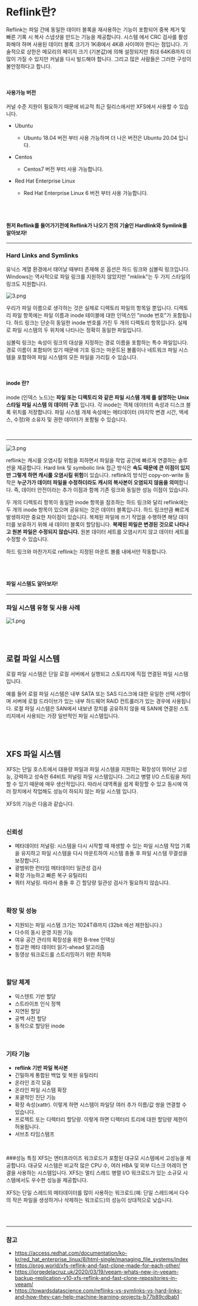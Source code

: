 # Reflink란?

Reflink는 파일 간에 동일한 데이터 블록을 재사용하는 기능이 포함되어 중복 제거 및 빠른 기록 시 복사 스냅샷을 만드는 기능을 제공합니다. 시스템
에서 CRC 검사를 활성화해야 하며 사용된 데이터 블록 크기가 1KiB에서 4KiB 사이여야 한다는 점입니다. 기술적으로 상한은 메모리의 페이지 크기
(기본값)에 의해 설정되지만 최대 64KiB까지 더 많이 가질 수 있지만 커널을 다시 빌드해야 합니다. 그리고 많은 사람들은 그러한 구성이 불안정하다고 합니다. 

<br>

#### 사용가능 버전
커널 수준 지원이 필요하기 때문에 비교적 최근 릴리스에서만 XFS에서 사용할 수 있습니다.

- Ubuntu
    - Ubuntu 18.04 버전 부터 사용 가능하며 더 나은 버전은 Ubuntu 20.04 입니다.

- Centos
    - Centos7 버전 부터 사용 가능합니다.

- Red Hat Enterprise Linux
    - Red Hat Enterprise Linux 6 버전 부터 사용 가능합니다.

<br>
<br>

#### 뭔저 Reflink를 들어가기전에 Reflink가 나오기 전의 기술인 Hardlink와 Symlink를 알아보자!

---

### Hard Links and Symlinks
유닉스 계열 환경에서 태어날 때부터 존재해 온 옵션은 하드 링크와 심볼릭 링크입니다. Windows는 역사적으로 파일 링크를 지원하지 않았지만 
"mklink"는 두 가지 스타일의 링크도 지원합니다.

![3.png](1_Xfs_Reflinks.assets/5.png)

우리가 파일 이름으로 생각하는 것은 실제로 디렉토리 파일의 항목일 뿐입니다. 디렉토리 파일 항목에는 파일 이름과 inode 테이블에 대한
인덱스인 "inode 번호"가 포함됩니다. 하드 링크는 단순히 동일한 inode 번호를 가진 두 개의 디렉토리 항목입니다. 실제로 파일 시스템의 두 위치에 
나타나는 정확히 동일한 파일입니다.

심볼릭 링크는 속성이 링크의 대상을 지정하는 경로 이름을 포함하는 특수 파일입니다. 경로 이름이 포함되어 있기 때문에 기호 링크는 마운트된 
볼륨이나 네트워크 파일 시스템을 포함하여 파일 시스템의 모든 파일을 가리킬 수 있습니다.

<br>

#### inode 란?
inode (인덱스 노드)는 **파일 또는 디렉토리 와 같은 파일 시스템 개체 를 설명하는 Unix 스타일 파일 시스템 의 데이터 구조** 입니다. 각 inode는
객체 데이터의 속성과 디스크 블록 위치를 저장합니다. 파일 시스템 개체 속성에는 메타데이터 (마지막 변경 시간, 액세스, 수정)와 소유자 및 권한
데이터가 포함될 수 있습니다.

<br>

---

![3.png](1_Xfs_Reflinks.assets/4.png)

reflink는 캐시를 오염시킬 위험을 피하면서 파일을 작업 공간에 빠르게 연결하는 솔루션을 제공합니다. Hard link 및 symbolic link 접근 방식은
**속도 때문에 큰 이점이 있지만 그렇게 하면 캐시를 오염시킬 위험**이 있습니다. reflink의 방식인 copy-on-write 동작은 **누군가가 데이터 
파일을 수정하더라도 캐시의 복사본이 오염되지 않음을 의미**합니다. 즉, 데이터 안전이라는 추가 이점과 함께 기존 링크와 동일한 성능 이점이 있습니다.

두 개의 디렉토리 항목이 동일한 inode 항목을 참조하는 하드 링크와 달리 reflink에는 두 개의 inode 항목이 있으며 공유되는 것은 데이터 블록입니다.
하드 링크만큼 빠르게 발생하지만 중요한 차이점이 있습니다. 복제된 파일에 쓰기 작업을 수행하면 해당 데이터를 보유하기 위해 새 데이터 블록이 할당됩니다. 
**복제된 파일은 변경된 것으로 나타나고 원본 파일은 수정되지 않습니다.** 원본 데이터 세트를 오염시키지 않고 데이터 세트를 수정할 수 있습니다.

하드 링크와 마찬가지로 reflink는 지정된 마운트 볼륨 내에서만 작동합니다.

<br>
<br>

#### 파일 시스템도 알아보자!

---

### 파일 시스템 유형 및 사용 사례
![1.png](1_Xfs_Reflinks.assets/1.png)

<br>
<br>

## 로컬 파일 시스템
로컬 파일 시스템은 단일 로컬 서버에서 실행되고 스토리지에 직접 연결된 파일 시스템입니다.

예를 들어 로컬 파일 시스템은 내부 SATA 또는 SAS 디스크에 대한 유일한 선택 사항이며 서버에 로컬 드라이브가 있는 내부 하드웨어 
RAID 컨트롤러가 있는 경우에 사용됩니다. 로컬 파일 시스템은 SAN에서 내보낸 장치를 공유하지 않을 때 SAN에 연결된 스토리지에서 사용되는 
가장 일반적인 파일 시스템입니다.

<br>
<br>

## XFS 파일 시스템
XFS는 단일 호스트에서 대용량 파일과 파일 시스템을 지원하는 확장성이 뛰어난 고성능, 강력하고 성숙한 64비트 저널링 파일 시스템입니다.
그리고 병렬 I/O 스트림을 처리할 수 있기 때문에 매우 생산적입니다. 따라서 대역폭을 쉽게 확장할 수 있고 동시에 여러 장치에서 작업해도 성능이 
하되지 않는 파일 시스템 입니다.

XFS의 기능은 다음과 같습니다.

<br>

### 신뢰성
- 메타데이터 저널링: 시스템을 다시 시작할 때 재생할 수 있는 파일 시스템 작업 기록을 유지하고 파일 시스템을 다시 마운트하여 
                  시스템 충돌 후 파일 시스템 무결성을 보장합니다.
- 광범위한 런타임 메타데이터 일관성 검사
- 확장 가능하고 빠른 복구 유틸리티
- 쿼터 저널링. 따라서 충돌 후 긴 할당량 일관성 검사가 필요하지 않습니다.

<br>

### 확장 및 성능
- 지원되는 파일 시스템 크기는 1024TiB까지 (32bit 에선 제한됩니다.)
- 다수의 동시 운영 지원 기능
- 여유 공간 관리의 확장성을 위한 B-tree 인덱싱
- 정교한 메타 데이터 읽기-ahead 알고리즘
- 동영상 워크로드를 스트리밍하기 위한 최적화

<br>

### 할당 체계
- 익스텐트 기반 할당
- 스트라이프 인식 정책
- 지연된 할당
- 공백 사전 할당
- 동적으로 할당된 inode

<br>

### 기타 기능
- **reflink 기반 파일 복사본**
- 긴밀하게 통합된 백업 및 복원 유틸리티
- 온라인 조각 모음
- 온라인 파일 시스템 확장
- 포괄적인 진단 기능
- 확장 속성(xattr). 이렇게 하면 시스템이 파일당 여러 추가 이름/값 쌍을 연결할 수 있습니다.
- 프로젝트 또는 디렉터리 할당량. 이렇게 하면 디렉터리 트리에 대한 할당량 제한이 허용됩니다.
- 서브초 타임스탬프

<br>

###성능 특징
XFS는 엔터프라이즈 워크로드가 포함된 대규모 시스템에서 고성능을 제공합니다. 대규모 시스템은 비교적 많은 CPU 수, 여러 HBA 및 외부 디스크 
어레이 연결을 사용하는 시스템입니다. XFS는 멀티 스레드 병렬 I/O 워크로드가 있는 소규모 시스템에서도 우수한 성능을 제공합니다.

XFS는 단일 스레드의 메타데이터를 많이 사용하는 워크로드(예: 단일 스레드에서 다수의 작은 파일을 생성하거나 삭제하는 워크로드)의 성능이 상대적으로 낮습니다.

<br>
<br>


---

### 참고
- https://access.redhat.com/documentation/ko-kr/red_hat_enterprise_linux/8/html-single/managing_file_systems/index
- https://prog.world/xfs-reflink-and-fast-clone-made-for-each-other/
- https://jorgedelacruz.uk/2020/03/19/veeam-whats-new-in-veeam-backup-replication-v10-xfs-reflink-and-fast-clone-repositories-in-veeam/
- https://towardsdatascience.com/reflinks-vs-symlinks-vs-hard-links-and-how-they-can-help-machine-learning-projects-b77b89cdbab1